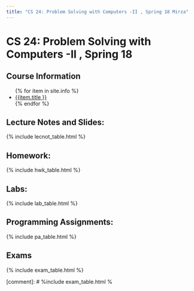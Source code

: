 ```yaml
---
title: "CS 24: Problem Solving with Computers -II , Spring 18 Mirza"
---
```


# CS 24: Problem Solving with Computers -II , Spring 18

<!--{{site.course}}, {{site.quarter}}-->


<div id="info" data-role="collapsible" data-collapsed="false">
<h2>Course Information</h2>
<ul>
{% for item in site.info %}
<li><a href="{{item.url}}"  data-ajax="false">{{item.title }}</a></li>
{% endfor %}
</ul>
</div>

<div data-role="collapsible" data-collapsed="false">
<h2 id="lecture_notes">Lecture Notes and Slides:</h2>
{% include lecnot_table.html %}
</div>

<div data-role="collapsible" data-collapsed="false">
<h2 id="homework">Homework:</h2>
{% include hwk_table.html %}
</div>

<div data-role="collapsible" data-collapsed="false">
<h2 id="labs">Labs:</h2>
{% include lab_table.html %}
</div>

<div data-role="collapsible" data-collapsed="false">
<h2 id="labs">Programming Assignments:</h2>
{% include pa_table.html %}
</div>


<div data-role="collapsible" data-collapsed="false">
<h2 id="exams">Exams</h2>
{% include exam_table.html %}
</div>


[comment]: # %include exam_table.html %

<!--
</div>
-->
